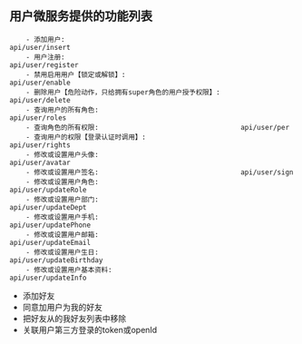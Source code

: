 ## 用户微服务提供的功能列表

		- 添加用户:                                           api/user/insert
		- 用户注册:                                           api/user/register
		- 禁用启用用户【锁定或解锁】:                            api/user/enable
		- 删除用户【危险动作，只给拥有super角色的用户授予权限】:     api/user/delete
		- 查询用户的所有角色:                                   api/user/roles
		- 查询角色的所有权限:                                   api/user/per
		- 查询用户的权限【登录认证时调用】:                       api/user/rights
		- 修改或设置用户头像:                                   api/user/avatar
		- 修改或设置用户签名:                                   api/user/sign
		- 修改或设置用户角色:                                   api/user/updateRole
		- 修改或设置用户部门:                                   api/user/updateDept
		- 修改或设置用户手机:                                   api/user/updatePhone
		- 修改或设置用户邮箱:                                   api/user/updateEmail
		- 修改或设置用户生日:                                   api/user/updateBirthday
		- 修改或设置用户基本资料:                                api/user/updateInfo





- 添加好友
- 同意加用户为我的好友
- 把好友从的我好友列表中移除
- 关联用户第三方登录的token或openId

